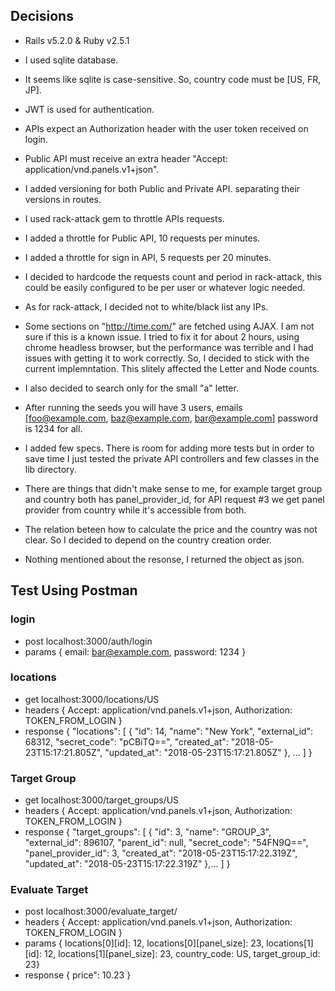 ## Decisions
  * Rails v5.2.0 & Ruby v2.5.1

  * I used sqlite database.

  * It seems like sqlite is case-sensitive. So, country code must be [US, FR, JP].
  
  * JWT is used for authentication.
  
  * APIs expect an Authorization header with the user token received on login.
  
  * Public API must receive an extra header "Accept: application/vnd.panels.v1+json".
  
  * I added versioning for both Public and Private API. separating their versions in routes.
  
  * I used rack-attack gem to throttle APIs requests.
  
  * I added a throttle for Public API, 10 requests per minutes.
  
  * I added a throttle for sign in API, 5 requests per 20 minutes.
  
  * I decided to hardcode the requests count and period in rack-attack, this could be easily configured to be    per user or whatever logic needed.
  
  * As for rack-attack, I decided not to white/black list any IPs.
  
  * Some sections on "http://time.com/" are fetched using AJAX. 
    I am not sure if this is a known issue. I tried to fix it for about 2 hours, using chrome headless browser, but the performance was terrible and I had issues with getting it to work correctly. So, I decided to stick with the current implemntation. This slitely affected the Letter and Node counts.
  
  * I also decided to search only for the small "a" letter.
  
  * After running the seeds you will have 3 users, emails [foo@example.com, baz@example.com, bar@example.com] password is 1234 for all.
  
  * I added few specs. There is room for adding more tests but in order to save time I just tested the private API controllers and few classes in the lib directory.

  * There are things that didn't make sense to me, for example target group and country both has panel_provider_id, for API request #3 we get panel provider from country while it's accessible from both.

  * The relation beteen how to calculate the price and the country was not clear. So I decided to depend on the country creation order.

  * Nothing mentioned about the resonse, I returned the object as json.


## Test Using Postman

### login
  * post localhost:3000/auth/login
  * params { email: bar@example.com, password: 1234 }

### locations
  * get localhost:3000/locations/US
  * headers { Accept: application/vnd.panels.v1+json, Authorization: TOKEN_FROM_LOGIN }
  * response 
    {
      "locations": [
        {
          "id": 14,
          "name": "New York",
          "external_id": 68312,
          "secret_code": "pCBiTQ==",
          "created_at": "2018-05-23T15:17:21.805Z",
          "updated_at": "2018-05-23T15:17:21.805Z"
        }, ...
      ]
    }

### Target Group 
  * get localhost:3000/target_groups/US
  * headers { Accept: application/vnd.panels.v1+json, Authorization: TOKEN_FROM_LOGIN }
  * response 
    {
      "target_groups": [
        {
            "id": 3,
            "name": "GROUP_3",
            "external_id": 896107,
            "parent_id": null,
            "secret_code": "54FN9Q==",
            "panel_provider_id": 3,
            "created_at": "2018-05-23T15:17:22.319Z",
            "updated_at": "2018-05-23T15:17:22.319Z"
        },...
      ]
    }

### Evaluate Target
  * post localhost:3000/evaluate_target/
  * headers { Accept: application/vnd.panels.v1+json, Authorization: TOKEN_FROM_LOGIN }
  * params { locations[0][id]: 12, locations[0][panel_size]: 23, locations[1][id]: 12, locations[1][panel_size]: 23, country_code: US, target_group_id: 23}
  * response { price": 10.23 }